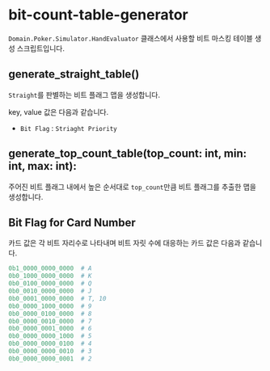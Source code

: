 # bit-count-table-generator

`Domain.Poker.Simulator.HandEvaluator` 클래스에서 사용할 비트 마스킹 테이블 생성 스크립트입니다.


## generate_straight_table()

`Straight`를 판별하는 비트 플래그 맵을 생성합니다.

key, value 값은 다음과 같습니다.

- `Bit Flag` : `Striaght Priority`


## generate_top_count_table(top_count: int, min: int, max: int):

주어진 비트 플래그 내에서 높은 순서대로 `top_count`만큼 비트 플래그를 추출한 맵을 생성합니다.


## Bit Flag for Card Number

카드 값은 각 비트 자리수로 나타내며 비트 자릿 수에 대응하는 카드 값은 다음과 같습니다.

```py
0b1_0000_0000_0000  # A
0b0_1000_0000_0000  # K
0b0_0100_0000_0000  # Q
0b0_0010_0000_0000  # J
0b0_0001_0000_0000  # T, 10
0b0_0000_1000_0000  # 9
0b0_0000_0100_0000  # 8
0b0_0000_0010_0000  # 7
0b0_0000_0001_0000  # 6
0b0_0000_0000_1000  # 5
0b0_0000_0000_0100  # 4
0b0_0000_0000_0010  # 3
0b0_0000_0000_0001  # 2
```
